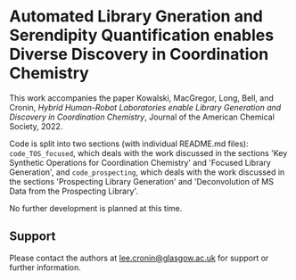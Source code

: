 # Automated Library Gneration and Serendipity Quantification enables Diverse Discovery in Coordination Chemistry

This work accompanies the paper Kowalski, MacGregor, Long, Bell, and Cronin, *Hybrid Human-Robot Laboratories enable Library Generation and Discovery in Coordination Chemistry*, Journal of the American Chemical Society, 2022.

Code is split into two sections (with individual README.md files): `code_TOS_focused`, which deals with the work discussed in the sections 'Key Synthetic Operations for Coordination Chemistry' and 'Focused Library Generation', and `code_prospecting`, which deals with the work discussed in the sections 'Prospecting Library Generation' and 'Deconvolution of MS Data from the Prospecting Library'.

No further development is planned at this time.


## Support

Please contact the authors at lee.cronin@glasgow.ac.uk for support or further information.